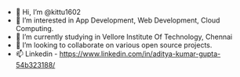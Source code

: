 - 👋 Hi, I’m @kittu1602
- 👀 I’m interested in App Development, Web Development, Cloud Computing.
- 🌱 I’m currently studying in Vellore Institute Of Technology, Chennai
- 💞️ I’m looking to collaborate on various open source projects.
- 📫 Linkedin - https://www.linkedin.com/in/aditya-kumar-gupta-54b323188/

<!---
kittu1602/kittu1602 is a ✨ special ✨ repository because its `README.md` (this file) appears on your GitHub profile.
You can click the Preview link to take a look at your changes.
--->
